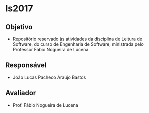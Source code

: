 # ls2017

## Objetivo
* Repositório reservado às atividades da disciplina de Leitura de Software, do curso de Engenharia de Software, ministrada pelo Professor Fábio Nogueira de Lucena

## Responsável
* João Lucas Pacheco Araújo Bastos

## Avaliador
* Prof. Fábio Nogueira de Lucena
